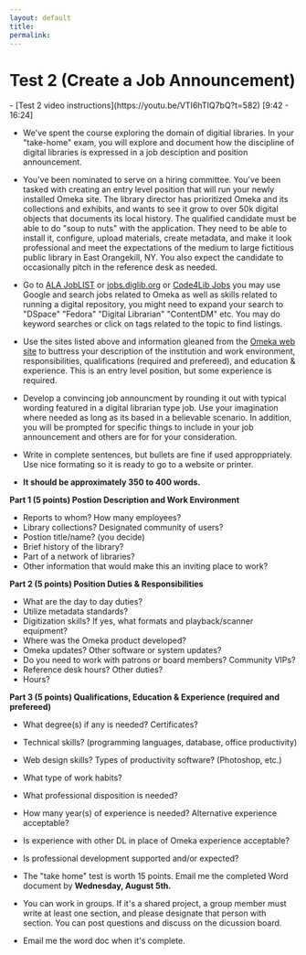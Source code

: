 ```yaml
---
layout: default
title: 
permalink:
---
```


<h1> Test 2 (Create a Job Announcement)</h1>
- [Test 2 video instructions](https://youtu.be/VTI6hTIQ7bQ?t=582) [9:42 - 16:24] 

- We've spent the course exploring the domain of digitial libraries. In your "take-home" exam, you will explore and document how the discipline of digital libraries is expressed in a job desciption and position announcement.

- You've been nominated to serve on a hiring committee. You've been tasked with creating an entry level position that will run your newly installed Omeka site. The library director has prioritized Omeka and its collections and exhibits, and wants to see it grow to over 50k digital objects that documents its local history. The qualified candidate must be able to do &quot;soup to nuts&quot; with the application. They need to be able to install it, configure, upload materials, create metadata, and make it look professional and meet the expectations of the medium to large fictitious public library in East Orangekill, NY. You also expect the candidate to occasionally pitch in the reference desk as needed. 

- Go to [ALA JobLIST](http://joblist.ala.org/) or [jobs.diglib.org](https://jobs.diglib.org/) or [Code4Lib Jobs](https://jobs.code4lib.org/) you may use Google and search jobs related to Omeka as well as skills related to running a digital repository, you might need to expand your search to &quot;DSpace&quot; &quot;Fedora&quot; &quot;Digital Librarian&quot; &quot;ContentDM&quot; etc. You may do keyword searches or click on tags related to the topic to find listings.

- Use the sites listed above and information gleaned from the [Omeka web site](https://omeka.org/) to buttress your description of the institution and work environment, responsibilities, qualifications (required and prefereed), and education &amp; experience. This is an entry level position, but some experience is required.

- Develop a convincing job announcment by rounding it out with typical wording featured in a digital librarian type job. Use your imagination where needed as long as its based in a believable scenario. In addition, you will be prompted for specific things to include in your job announcement and others are for for your consideration.

- Write in complete sentences, but bullets are fine if used approppriately. Use nice formating so it is ready to go to a website or printer. 

- **It should be approximately 350 to 400 words.**

**Part 1 (5 points) Postion Description and Work Environment**

- Reports to whom? How many employees? 
- Library collections? Designated community of users?
- Postion title/name? (you decide)
- Brief history of the library?
- Part of a network of libraries? 
- Other information that would make this an inviting place to work?

**Part 2 (5 points) Position Duties &amp; Responsibilities**

- What are the day to day duties?
- Utilize metadata standards?
- Digitization skills? If yes, what formats and playback/scanner equipment?
- Where was the Omeka product developed?
- Omeka updates? Other software or system updates?
- Do you need to work with patrons or board members? Community VIPs?
- Reference desk hours? Other duties?
- Hours?

**Part 3 (5 points) Qualifications, Education & Experience (required and prefereed)**

- What degree(s) if any is needed? Certificates?
- Technical skills? (programming languages, database, office productivity)
- Web design skills? Types of productivity software? (Photoshop, etc.)
- What type of work habits?
- What professional disposition is needed?
- How many year(s) of experience is needed? Alternative experience acceptable?
- Is experience with other DL in place of Omeka experience acceptable?
- Is professional development supported and/or expected?

- The "take home" test is worth 15 points. Email me the completed Word document by **Wednesday, August 5th.** 
- You can work in groups. If it's a shared project, a group member must write at least one section, and please designate that person with section. You can post questions and discuss on the dicussion board.

- Email me the word doc when it's complete. 



